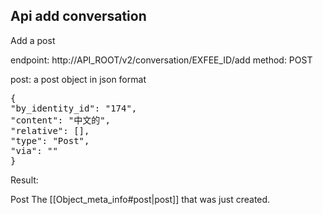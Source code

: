 ## Api add conversation

Add a post

endpoint: http://API_ROOT/v2/conversation/EXFEE_ID/add
method: POST

post: a post object in json format

<pre>
{
"by_identity_id": "174",
"content": "中文的",
"relative": [],
"type": "Post",
"via": ""
}
</pre>


Result:

Post The [[Object_meta_info#post|post]] that was just created.
